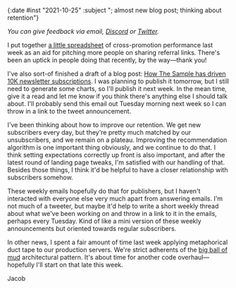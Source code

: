 {:date #inst "2021-10-25" :subject "; almost new blog post; thinking about retention"}

*You can give feedback via email, [Discord](https://discord.gg/xAumsfVyRd) or [Twitter](https://twitter.com/the_sample_umm).*

I put together [a little spreadsheet](https://docs.google.com/spreadsheets/d/1pVQC7WznrQ8MNaRrmbfIDbutvnjbKGaB_rtXcXmFjFc/edit#gid=0) of cross-promotion performance last week as an aid for pitching more people on sharing referral links. There's been an uptick in people doing that recently, by the way&mdash;thank you!

I've also sort-of finished a draft of a blog post: [How The Sample has driven 10K newsletter subscriptions](https://gist.github.com/jacobobryant/27cd9bf808654c2dddb411f8df5d3a8f). I was planning to publish it tomorrow, but I still need to generate some charts, so I'll publish it next week. In the mean time, give it a read and let me know if you think there's anything else I should talk about. I'll probably send this email out Tuesday morning next week so I can throw in a link to the tweet announcement.

I've been thinking about how to improve our retention. We get new subscribers every day, but they're pretty much matched by our unsubscribers, and we remain on a plateau. Improving the recommendation algorithm is one important thing obviously, and we continue to do that. I think setting expectations correctly up front is also important, and after the latest round of landing page tweaks, I'm satisfied with our handling of that. Besides those things, I think it'd be helpful to have a closer relationship with subscribers somehow.

These weekly emails hopefully do that for publishers, but I haven't interacted with everyone else very much apart from answering emails. I'm not much of a tweeter, but maybe
it'd help to write a short weekly thread about what we've been working on and throw in a link to it in the emails, perhaps every Tuesday. Kind of like a mini version of these weekly announcements but oriented towards regular subscribers.

In other news, I spent a fair amount of time last week applying metaphorical duct tape to our production servers. We're strict adherents of the [big ball of mud](http://www.laputan.org/mud/) architectural pattern. It's about time for another code overhaul&mdash;hopefully I'll start on that late this week.


Jacob
